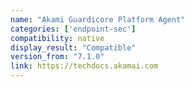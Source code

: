 ```yaml
---
name: "Akami Guardicore Platform Agent"
categories: ['endpoint-sec']
compatibility: native
display_result: "Compatible"
version_from: "7.1.0"
link: https://techdocs.akamai.com
---
```

